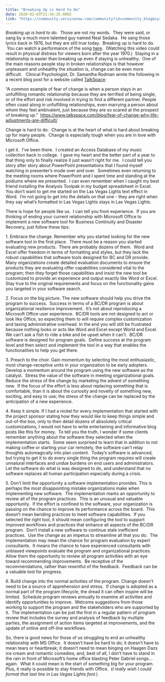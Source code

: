 ```yaml
---
title: "Breaking Up is Hard to Do"
date: 2020-02-03T21:34:35.000Z
link: "https://community.servicenow.com/community?id=community_blog&sys_id=04343478dbfac4184819fb24399619f8"
---
```

<p><em>Breaking up is hard to do.</em>  Those are not my words.  They were said, or sang by a much more talented guy named Neal Sedaka.  He sang those lyrics back in 1976, but they are still true today.  Breaking up is hard to do.  You can watch a performance of the song <a href="https://www.youtube.com/watch?v&#61;jWFgqnisSsk" rel="nofollow">here</a>.  (Watching this video could result in physical distress for viewers born after the year 1970.)  Staying in a relationship is easier than breaking up even if staying is unhealthy.  One of the main reasons people stay in broken relationships is that however unpleasant and unhealthy the situation is, change can be even more difficult.   Clinical Psychologist, Dr. Samantha Rodman wrote the following in a recent blog post for a website called <a href="http://www.talkspace.com" rel="nofollow">TalkSpace</a>:</p>
<p>“A common example of fear of change is when a person stays in an unfulfilling romantic relationship because they are terrified of being single, or of the effort and risk involved in trying to find a different partner. People often coast along in unfulfilling relationships, even marrying a person about whom they feel ambivalent, just because they are so scared at the prospect of breaking up.”  <a href="https://www.talkspace.com/blog/fear-of-change-why-life-adjustments-are-difficult/" rel="nofollow">https://www.talkspace.com/blog/fear-of-change-why-life-adjustments-are-difficult/</a></p>
<p>Change is hard to do.  Change is at the heart of what is hard about breaking up for many people.  Change is especially tough when you are in love with Microsoft Office. </p>
<p>I get it.  I’ve been there.  I created an Access Database of my music collection back in college.  I gave my heart and the better part of a year to that thing only to finally realize it just wasn’t right for me.  I could tell you story after story about PowerPoint presentations that I found myself watching in presenter’s mode over and over.  Sometimes even returning to the meeting rooms where PowerPoint and I spent time and standing at the podiums where we presented.  I can even remember when I caught my best friend installing the Analysis Toolpak in my budget spreadsheet in Excel.  You don’t want to get me started on the Las Vegas Lights text effect in Word.  I’m not going to get into the details on that one - they are right when they say what’s formatted in Las Vegas Lights stays in Las Vegas Lights.</p>
<p>There is hope for people like us.  I can tell you from experience.  If you are thinking of ending your current relationship with Microsoft Office to implement a new software tool for Business Continuity and Disaster Recovery, just follow these tips:</p>
<p>1. Embrace the change. Remember why you started looking for the new software tool in the first place.  There must be a reason you started evaluating new products.  There are probably dozens of them.  Word and Excel offer freedom in terms of formatting and styles, but they lack the robust capabilities that software tools designed for BC and DR provide.  Many organizations create detailed evaluation documents to ensure the products they are evaluating offer capabilities considered vital to the program; then they forget those capabilities and insist the new tool be customized to provide an experience and output exactly like Word or Excel.  Stay true to the original requirements and focus on the functionality gains you targeted in your software search.</p>
<p>2. Focus on the big picture. The new software should help you drive the program to success.  Success in terms of a BC/DR program is about organizational resilience improvement.  It’s not about reproducing a Microsoft Office user experience.  BC/DR tools are not designed to act or look like Office, so expecting them to will require complex customization and taxing administrative overhead. In the end you will still be frustrated because nothing looks or acts like Word and Excel except World and Excel.  We can’t ask a fish to ride a bike and be upset when it can’t.  BC/DR software is designed for program goals.  Define success at the program level and then select and implement the tool in a way that enables the functionalities to help you get there.</p>
<p>3. Preach to the choir. Gain momentum by selecting the most enthusiastic, most change-receptive units in your organization to be early adopters. Develop a momentum around the program using the new software as the catalyst.  Stress the value of the software in meeting organizational goals.  Reduce the stress of the change by marketing the advent of something new.  If the focus of the effort is less about replacing something that is comfortable, than it is about the curiosity and novelty of something new, exciting, and easy to use; the stress of the change can be replaced by the anticipation of a new experience. </p>
<p>4. Keep it simple. If I had a nickel for every implementation that started with the project sponsor stating how they would like to keep things simple and out-of-the box, only to then detail dozens of absolutely critical customizations, I would not have to write entertaining and informative blog posts like this for money.  To tell you the truth, I wonder if some clients remember anything about the software they selected when the implementation starts.  Some seem surprised to learn that in addition to not making coffee or starting your car remotely, the software can’t relay thoughts automagically into plan content.  Today’s software is advanced, but trying to get it to do every single thing the program requires will create unnatural interfaces and undue burdens on end users and administrators.  Let the software do what is was designed to do, and understand that no software replaces all human participation especially during a crisis.</p>
<p>5. Don’t limit the opportunity a software implementation provides. This is perhaps the most disappointing mistake organizations make when implementing new software.  The implementation marks an opportunity to review all of the program practices.  This is an unusual and valuable opportunity.  If the effort is confined to the software, your organization is passing on the chance to improve its performance across the board.  This doesn’t mean bending practices to meet software capabilities.  If you selected the right tool, it should mean configuring the tool to support improved workflows and practices that enhance all aspects of the BC/DR program.  Don’t install a new software to continue stale inefficient practices.  Use the change as an impetus to streamline all that you do.  The implementation may mean the chance for program evaluation by expert consultants.  It means the chance to have experienced consultants with unbiased viewpoints evaluate the program and organizational practices.  Allow them the opportunity to review all program activities with an eye toward recommending improvements.  Be receptive of the recommendations, rather than resentful of the feedback.  Feedback can be a valuable tool for progress.</p>
<p>6. Build change into the normal activities of the program. Change doesn’t need to be a source of apprehension and stress.  If change is adopted as a normal part of the program lifecycle, the dread it can often inspire will be limited.  Schedule program reviews annually to examine all activities and identify opportunities to improve.  Welcome suggestions from those working to support the program and the stakeholders who are supported by it.  The implementation can be just the first in a regular pattern of program review that includes the survey and analysis of feedback by multiple parties, the assignment of action items targeted at improvements, and the update of online and off-line workflows. </p>
<p>So, there is good news for those of us struggling to end an unhealthy relationship with MS Office.  It doesn’t have be hard to do; it doesn’t have to mean tears or heartbreak; it doesn’t need to mean binging on Haagen Dazs ice cream and romantic comedies; and, best of all, I don’t have to stand in the rain in front of Microsoft’s home office blasting Peter Gabriel songs…again.  What it could mean is the start of something big for your program.  Plus, it really is possible to stay friends with Office.  (<em>I really wish I could format that last line in Las Vegas Lights font</em>.) </p>
<p> </p>
<p> </p>